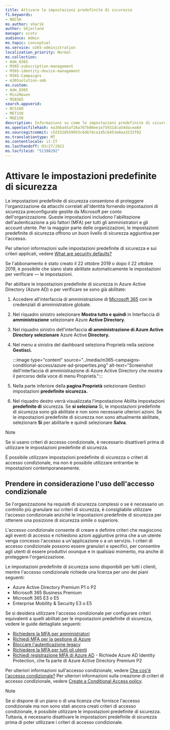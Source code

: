 ```yaml
---
title: Attivare le impostazioni predefinite di sicurezza
f1.keywords:
- NOCSH
ms.author: sharik
author: SKjerland
manager: scotv
audience: Admin
ms.topic: conceptual
ms.service: o365-administration
localization_priority: Normal
ms.collection:
- Adm_O365
- M365-subscription-management
- M365-identity-device-management
- M365-Campaigns
- m365solution-smb
ms.custom:
- Adm_O365
- MiniMaven
- MSB365
search.appverid:
- BCS160
- MET150
- MOE150
description: Informazioni su come le impostazioni predefinite di sicurezza consentono di proteggere l'organizzazione da attacchi correlati all'identità fornendo impostazioni di sicurezza preconfigurate.
ms.openlocfilehash: ea36ba45af26a767b08ee1e75931dca54dacea64
ms.sourcegitcommit: c5d1528559953c6db7dca1d5cb453e0aa3215f02
ms.translationtype: MT
ms.contentlocale: it-IT
ms.lasthandoff: 03/27/2021
ms.locfileid: "51398292"
---
```

# <a name="turn-on-security-defaults"></a>Attivare le impostazioni predefinite di sicurezza

Le impostazioni predefinite di sicurezza consentono di proteggere l'organizzazione da attacchi correlati all'identità fornendo impostazioni di sicurezza preconfigurate gestite da Microsoft per conto dell'organizzazione. Queste impostazioni includono l'abilitazione dell'autenticazione a più fattori (MFA) per tutti gli amministratori e gli account utente. Per la maggior parte delle organizzazioni, le impostazioni predefinite di sicurezza offrono un buon livello di sicurezza aggiuntiva per l'accesso.

Per ulteriori informazioni sulle impostazioni predefinite di sicurezza e sui criteri applicati, vedere [What are security defaults?](/azure/active-directory/fundamentals/concept-fundamentals-security-defaults)

Se l'abbonamento è stato creato il 22 ottobre 2019 o dopo il 22 ottobre 2019, è possibile che siano state abilitate automaticamente le impostazioni per verificare &mdash; le impostazioni.

Per abilitare le impostazioni predefinite di sicurezza in Azure Active Directory (Azure AD) o per verificare se sono già abilitate:

1. Accedere all'interfaccia di amministrazione di <a href="https://go.microsoft.com/fwlink/p/?linkid=2024339" target="_blank">Microsoft 365</a> con le credenziali di amministratore globale.

2. Nel riquadro sinistro selezionare **Mostra tutto e quindi** in Interfaccia di **amministrazione** selezionare Azure **Active Directory.**

3. Nel riquadro sinistro dell'interfaccia **di amministrazione di Azure Active Directory selezionare** Azure Active **Directory.**

4. Nel menu a sinistra del  dashboard seleziona Proprietà nella sezione **Gestisci.**

    :::image type="content" source="../media/m365-campaigns-conditional-access/azure-ad-properties.png" alt-text="Screenshot dell'interfaccia di amministrazione di Azure Active Directory che mostra il percorso della voce di menu Proprietà.":::

5. Nella parte inferiore della **pagina Proprietà** selezionare Gestisci impostazioni **predefinite sicurezza.**

6. Nel riquadro destro verrà visualizzata l'impostazione Abilita impostazioni **predefinite di** sicurezza. Se **si seleziona** Sì, le impostazioni predefinite di sicurezza sono già abilitate e non sono necessarie ulteriori azioni. Se le impostazioni predefinite di sicurezza non sono attualmente abilitate, selezionare **Sì** per abilitarle e quindi selezionare **Salva**.

> [!NOTE]
> Se si usano criteri di accesso condizionale, è necessario disattivarli prima di utilizzare le impostazioni predefinite di sicurezza.
>
> È possibile utilizzare impostazioni predefinite di sicurezza o criteri di accesso condizionale, ma non è possibile utilizzare entrambe le impostazioni contemporaneamente.

## <a name="consider-using-conditional-access"></a>Prendere in considerazione l'uso dell'accesso condizionale

Se l'organizzazione ha requisiti di sicurezza complessi o se è necessario un controllo più granulare sui criteri di sicurezza, è consigliabile utilizzare l'accesso condizionale anziché le impostazioni predefinite di sicurezza per ottenere una posizione di sicurezza simile o superiore. 

L'accesso condizionale consente di creare e definire criteri che reagiscono agli eventi di accesso e richiedono azioni aggiuntive prima che a un utente venga concesso l'accesso a un'applicazione o a un servizio. I criteri di accesso condizionale possono essere granulari e specifici, per consentire agli utenti di essere produttivi ovunque e in qualsiasi momento, ma anche di proteggere l'organizzazione.

Le impostazioni predefinite di sicurezza sono disponibili per tutti i clienti, mentre l'accesso condizionale richiede una licenza per uno dei piani seguenti:

- Azure Active Directory Premium P1 o P2
- Microsoft 365 Business Premium
- Microsoft 365 E3 o E5
- Enterprise Mobility & Security E3 o E5

Se si desidera utilizzare l'accesso condizionale per configurare criteri equivalenti a quelli abilitati per le impostazioni predefinite di sicurezza, vedere le guide dettagliate seguenti:

- [Richiedere la MFA per amministratori](/azure/active-directory/conditional-access/howto-conditional-access-policy-admin-mfa)
- [Richiedi MFA per la gestione di Azure](/azure/active-directory/conditional-access/howto-conditional-access-policy-azure-management)
- [Bloccare l'autenticazione legacy](/azure/active-directory/conditional-access/howto-conditional-access-policy-block-legacy)
- [Richiedere la MFA per tutti gli utenti](/azure/active-directory/conditional-access/howto-conditional-access-policy-all-users-mfa)
- [Richiedi registrazione MFA di Azure AD](/azure/active-directory/identity-protection/howto-identity-protection-configure-mfa-policy) - Richiede Azure AD Identity Protection, che fa parte di Azure Active Directory Premium P2

Per ulteriori informazioni sull'accesso condizionale, vedere [Che cos'è l'accesso condizionale?](/azure/active-directory/conditional-access/overview) Per ulteriori informazioni sulla creazione di criteri di accesso condizionale, vedere [Create a Conditional Access policy](/azure/active-directory/authentication/tutorial-enable-azure-mfa#create-a-conditional-access-policy).

> [!NOTE]
> Se si dispone di un piano o di una licenza che fornisce l'accesso condizionale ma non sono stati ancora creati criteri di accesso condizionale, è possibile utilizzare le impostazioni predefinite di sicurezza. Tuttavia, è necessario disattivare le impostazioni predefinite di sicurezza prima di poter utilizzare i criteri di accesso condizionale.

